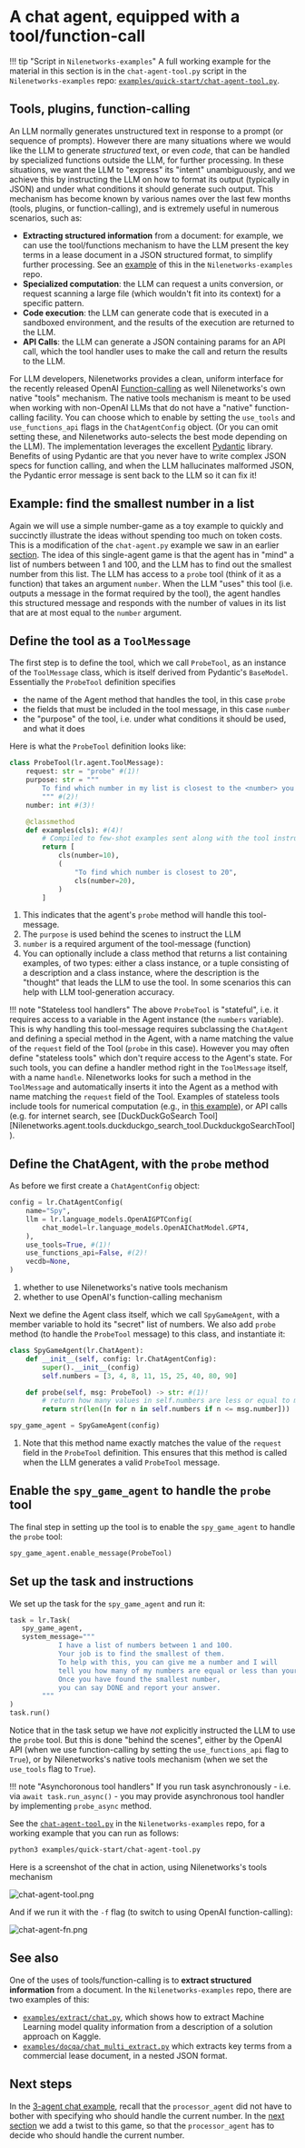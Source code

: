 # A chat agent, equipped with a tool/function-call

!!! tip "Script in `Nilenetworks-examples`"
      A full working example for the material in this section is
      in the `chat-agent-tool.py` script in the `Nilenetworks-examples` repo:
      [`examples/quick-start/chat-agent-tool.py`](https://github.com/Nilenetworks/Nilenetworks-examples/tree/main/examples/quick-start/chat-agent-tool.py).

## Tools, plugins, function-calling

An LLM normally generates unstructured text in response to a prompt
(or sequence of prompts). However there are many situations where we would like the LLM
to generate _structured_ text, or even _code_, that can be handled by specialized
functions outside the LLM, for further processing. 
In these situations, we want the LLM to "express" its "intent" unambiguously,
and we achieve this by instructing the LLM on how to format its output
(typically in JSON) and under what conditions it should generate such output.
This mechanism has become known by various names over the last few months
(tools, plugins, or function-calling), and is extremely useful in numerous scenarios,
such as:

- **Extracting structured information** from a document: for example, we can use 
the tool/functions mechanism to have the LLM present the key terms in a lease document
in a JSON structured format, to simplify further processing. 
See an [example](https://github.com/Nilenetworks/Nilenetworks-examples/blob/main/examples/docqa/chat_multi_extract.py) of this in the `Nilenetworks-examples` repo. 
- **Specialized computation**: the LLM can request a units conversion, 
or request scanning a large file (which wouldn't fit into its context) for a specific
pattern.
- **Code execution**: the LLM can generate code that is executed in a sandboxed
environment, and the results of the execution are returned to the LLM.
- **API Calls**: the LLM can generate a JSON containing params for an API call,
  which the tool handler uses to make the call and return the results to the LLM.


For LLM developers, Nilenetworks provides a clean, uniform interface
for the recently released OpenAI [Function-calling](https://platform.openai.com/docs/guides/gpt/function-calling)
as well Nilenetworks's own native "tools" mechanism. The native tools mechanism is meant to be
used when working with non-OpenAI LLMs that do not have a "native" function-calling facility.
You can choose which to enable by setting the 
`use_tools` and `use_functions_api` flags in the `ChatAgentConfig` object.
(Or you can omit setting these, and Nilenetworks auto-selects the best mode
depending on the LLM).
The implementation leverages the excellent 
[Pydantic](https://docs.pydantic.dev/latest/) library.
Benefits of using Pydantic are that you never have to write complex JSON specs 
for function calling, and when the LLM hallucinates malformed JSON, 
the Pydantic error message is sent back to the LLM so it can fix it!

## Example: find the smallest number in a list

Again we will use a simple number-game as a toy example to quickly and succinctly
illustrate the ideas without spending too much on token costs. 
This is a modification of the `chat-agent.py` example we saw in an earlier
[section](chat-agent.md). The idea of this single-agent game is that
the agent has in "mind" a list of numbers between 1 and 100, and the LLM has to
find out the smallest number from this list. The LLM has access to a `probe` tool 
(think of it as a function) that takes an argument `number`. When the LLM 
"uses" this tool (i.e. outputs a message in the format required by the tool),
the agent handles this structured message and responds with 
the number of values in its list that are at most equal to the `number` argument. 

## Define the tool as a `ToolMessage`

The first step is to define the tool, which we call `ProbeTool`,
as an instance of the `ToolMessage` class,
which is itself derived from Pydantic's `BaseModel`.
Essentially the `ProbeTool` definition specifies 

- the name of the Agent method that handles the tool, in this case `probe`
- the fields that must be included in the tool message, in this case `number`
- the "purpose" of the tool, i.e. under what conditions it should be used, and what it does

Here is what the `ProbeTool` definition looks like:
```py
class ProbeTool(lr.agent.ToolMessage):
    request: str = "probe" #(1)!
    purpose: str = """ 
        To find which number in my list is closest to the <number> you specify
        """ #(2)!
    number: int #(3)!

    @classmethod
    def examples(cls): #(4)!
        # Compiled to few-shot examples sent along with the tool instructions.
        return [
            cls(number=10),
            (
                "To find which number is closest to 20",
                cls(number=20),
            )
        ]
```

1. This indicates that the agent's `probe` method will handle this tool-message.
2. The `purpose` is used behind the scenes to instruct the LLM
3. `number` is a required argument of the tool-message (function)
4. You can optionally include a class method that returns a list containing examples, 
   of two types: either a class instance, or a tuple consisting of a description and a 
   class instance, where the description is the "thought" that leads the LLM to use the
   tool. In some scenarios this can help with LLM tool-generation accuracy.

!!! note "Stateless tool handlers"
      The above `ProbeTool` is "stateful", i.e. it requires access to a variable in
      the Agent instance (the `numbers` variable). This is why handling this 
      tool-message requires subclassing the `ChatAgent` and defining a special method 
      in the Agent, with a name matching the value of the `request` field of the Tool 
      (`probe` in this case). However you may often define "stateless tools" which 
      don't require access to the Agent's state. For such tools, you can define a 
      handler method right in the `ToolMessage` itself, with a name `handle`. Nilenetworks 
      looks for such a method in the `ToolMessage` and automatically inserts it into 
      the Agent as a method with name matching the `request` field of the Tool. Examples of
      stateless tools include tools for numerical computation 
      (e.g., in [this example](https://Nilenetworks.github.io/Nilenetworks/examples/agent-tree/)),
      or API calls (e.g. for internet search, see 
      [DuckDuckGoSearch Tool][Nilenetworks.agent.tools.duckduckgo_search_tool.DuckduckgoSearchTool]).
        

## Define the ChatAgent, with the `probe` method

As before we first create a `ChatAgentConfig` object:

```py
config = lr.ChatAgentConfig(
    name="Spy",
    llm = lr.language_models.OpenAIGPTConfig(
        chat_model=lr.language_models.OpenAIChatModel.GPT4,
    ),
    use_tools=True, #(1)!
    use_functions_api=False, #(2)!
    vecdb=None,
)
```

1. whether to use Nilenetworks's native tools mechanism
2. whether to use OpenAI's function-calling mechanism

Next we define the Agent class itself, which we call `SpyGameAgent`,
with a member variable to hold its "secret" list of numbers.
We also add `probe` method (to handle the `ProbeTool` message)
to this class, and instantiate it:

```py
class SpyGameAgent(lr.ChatAgent):
    def __init__(self, config: lr.ChatAgentConfig):
        super().__init__(config)
        self.numbers = [3, 4, 8, 11, 15, 25, 40, 80, 90]

    def probe(self, msg: ProbeTool) -> str: #(1)!
        # return how many values in self.numbers are less or equal to msg.number
        return str(len([n for n in self.numbers if n <= msg.number]))

spy_game_agent = SpyGameAgent(config)
``` 

1. Note that this method name exactly matches the value of the `request` field in the 
   `ProbeTool` definition. This ensures that this method is called when the LLM 
   generates a valid `ProbeTool` message.

## Enable the `spy_game_agent` to handle the `probe` tool

The final step in setting up the tool is to enable 
the `spy_game_agent` to handle the `probe` tool:

```py
spy_game_agent.enable_message(ProbeTool)
```

## Set up the task and instructions

We set up the task for the `spy_game_agent` and run it:

```py
task = lr.Task(
   spy_game_agent,
   system_message="""
            I have a list of numbers between 1 and 100. 
            Your job is to find the smallest of them.
            To help with this, you can give me a number and I will
            tell you how many of my numbers are equal or less than your number.
            Once you have found the smallest number,
            you can say DONE and report your answer.
        """
)
task.run()
```
Notice that in the task setup we 
have _not_ explicitly instructed the LLM to use the `probe` tool.
But this is done "behind the scenes", either by the OpenAI API 
(when we use function-calling by setting the `use_functions_api` flag to `True`),
or by Nilenetworks's native tools mechanism (when we set the `use_tools` flag to `True`).


!!! note "Asynchoronous tool handlers"
      If you run task asynchronously - i.e. via `await task.run_async()` - you may provide
      asynchronous tool handler by implementing `probe_async` method.


See the [`chat-agent-tool.py`](https://github.com/Nilenetworks/Nilenetworks-examples/blob/main/examples/quick-start/chat-agent-tool.py)
in the `Nilenetworks-examples` repo, for a working example that you can run as follows:
```sh
python3 examples/quick-start/chat-agent-tool.py
```

Here is a screenshot of the chat in action, using Nilenetworks's tools mechanism

![chat-agent-tool.png](chat-agent-tool.png)

And if we run it with the `-f` flag (to switch to using OpenAI function-calling):

![chat-agent-fn.png](chat-agent-fn.png)

## See also
One of the uses of tools/function-calling is to **extract structured information** from 
a document. In the `Nilenetworks-examples` repo, there are two examples of this: 

- [`examples/extract/chat.py`](https://github.com/Nilenetworks/Nilenetworks-examples/blob/main/examples/extract/chat.py), 
  which shows how to extract Machine Learning model quality information from a description of 
  a solution approach on Kaggle.
- [`examples/docqa/chat_multi_extract.py`](https://github.com/Nilenetworks/Nilenetworks-examples/blob/main/examples/docqa/chat_multi_extract.py)
  which extracts key terms from a commercial lease document, in a nested JSON format.

## Next steps

In the [3-agent chat example](three-agent-chat-num.md), recall that the `processor_agent` did not have to
bother with specifying who should handle the current number. In the [next section](three-agent-chat-num-router.md) we add a twist to this game,
so that the `processor_agent` has to decide who should handle the current number.






